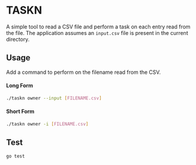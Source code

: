 # TASKN

A simple tool to read a CSV file and perform a task on each entry read from the file.
The application assumes an `input.csv` file is present in the current directory.

## Usage
Add a command to perform on the filename read from the CSV.

#### Long Form

```bash
./taskn owner --input [FILENAME.csv]
```

#### Short Form
```bash
./taskn owner -i [FILENAME.csv]
```


## Test

```bash
go test
```
